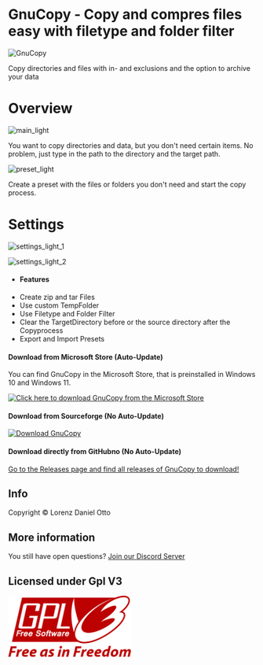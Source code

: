 # GnuCopy - Copy and compres files easy with filetype and folder filter

![GnuCopy](https://github.com/neutralezwiebel/GnuCopy/blob/main/GnuCopy.ico)

Copy directories and files with in- and exclusions and the option to archive your data

# Overview

![main_light](https://github.com/LorenzOnionware/GnuCopy/assets/77418440/4ce5c8e9-a902-4b3c-a63c-7ed6ea7ada84)

You want to copy directories and data,
but you don't need certain items.
No problem, just type in the path to the directory and the target path.

![preset_light](https://github.com/LorenzOnionware/GnuCopy/assets/77418440/ffb3400e-3958-401a-9ae7-83a279f4821d)



Create a preset with the files or folders you don't need and start the copy process.

# Settings
![settings_light_1](https://github.com/LorenzOnionware/GnuCopy/assets/77418440/f4e00346-0551-4da0-a35c-e8c39958a78c)

![settings_light_2](https://github.com/LorenzOnionware/GnuCopy/assets/77418440/52c2beda-a6b1-4874-806a-1fb01b1468c9)

- #### Features
 - Create zip and tar Files
 - Use custom TempFolder
 - Use Filetype and Folder Filter
 - Clear the TargetDirectory before or the source directory after the Copyprocess
 - Export and Import Presets

#### Download from Microsoft Store (Auto-Update)
You can find GnuCopy in the Microsoft Store, that is preinstalled in Windows 10 and Windows 11.

<a href="https://www.microsoft.com/store/productId/9N6Z4PPWZDLS">
  <img src="https://upload.wikimedia.org/wikipedia/commons/f/f7/Get_it_from_Microsoft_Badge.svg" alt="Click here to download GnuCopy from the Microsoft Store" width="250"/>
</a>

#### Download from Sourceforge (No Auto-Update)
<a href="https://sourceforge.net/projects/gnucopy/"><img alt="Download GnuCopy" src="https://a.fsdn.com/con/app/sf-download-button" width=276 height=48 srcset="https://a.fsdn.com/con/app/sf-download-button?button_size=2x 2x"></a>


#### Download directly from GitHubno (No Auto-Update)
[Go to the Releases page and find all releases of GnuCopy to download!]([https://github.com/onionware-github/OnionMedia/releases](https://github.com/LorenzOnionware/GnuCopy/releases))



## Info
Copyright © Lorenz Daniel Otto

 
## More information
You still have open questions? [Join our Discord Server](https://discord.gg/3ahqCzQxs8)


## Licensed under Gpl V3

<img src="https://github.com/LorenzOnionware/GnuCopy/blob/main/Assets/gpl-v3-logo.svg" width="250" valign="middle" margin-right="10"/>
